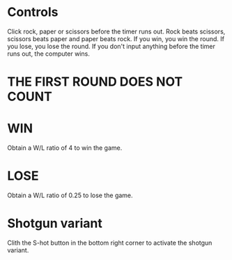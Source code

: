 # Controls
Click rock, paper or scissors before the timer runs out. Rock beats scissors, scissors beats paper and paper beats rock. If you win, you win the round. If you lose, you lose the round. If you don't input anything before the timer runs out, the computer wins.

# THE FIRST ROUND DOES NOT COUNT

# WIN
Obtain a W/L ratio of 4 to win the game.

# LOSE
Obtain a W/L ratio of 0.25 to lose the game.

# Shotgun variant
Clith the S-hot button in the bottom right corner to activate the shotgun variant.
